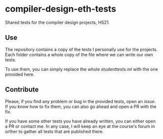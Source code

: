 # compiler-design-eth-tests
Shared tests for the compiler design projects, HS21.

## Use

The repository contains a copy of the tests I personally use for the projects.
Each folder contains a whole copy of the file where we can write our own tests.

To use them, you can simply replace the whole *studenttests.ml* with the one provided here.

## Contribute

Please, if you find any problem or bug in the provided tests, open an *issue*.
If you know how to fix them, you can also go ahead and open a PR with the fix.

If you have some other tests you have already written, you can either open a PR or contact me.
In any case, I will keep an eye at the course's forum in orther to gather all tests that are published there.